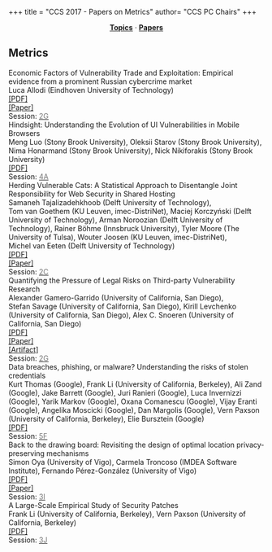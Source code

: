 +++
title = "CCS 2017 - Papers on Metrics"
author= "CCS PC Chairs"
+++
<center><a href="/topics"><b>Topics</b></a> &middot; <a href="/papers"><b>Papers</b></a></center>
<p>
<h2>Metrics</h2><div class="bpaper"><span class="ptitle">Economic Factors of Vulnerability Trade and Exploitation: Empirical evidence from a prominent Russian cybercrime market</span></br><div class="pblock"><span class="author">Luca&nbsp;Allodi</span> <span class="institution">(Eindhoven University of Technology)</span><br><div class="pextra"><a href="https://acmccs.github.io/papers/p1483-allodiA.pdf">[PDF]</a><br><a href="https://arxiv.org/abs/1708.04866">[Paper]</a><br>Session: <a href="/session-G2"><font color="#777">2G</font></a></div></div></div><div class="bpaper"><span class="ptitle">Hindsight: Understanding the Evolution of UI Vulnerabilities in Mobile Browsers</span></br><div class="pblock"><span class="author">Meng&nbsp;Luo</span> <span class="institution">(Stony Brook University)</span>, <span class="author">Oleksii&nbsp;Starov</span> <span class="institution">(Stony Brook University)</span>, <span class="author">Nima&nbsp;Honarmand</span> <span class="institution">(Stony Brook University)</span>, <span class="author">Nick&nbsp;Nikiforakis</span> <span class="institution">(Stony Brook University)</span><br><div class="pextra"><a href="https://acmccs.github.io/papers/p149-luoA.pdf">[PDF]</a><br>Session: <a href="/session-A4"><font color="#777">4A</font></a></div></div></div><div class="bpaper"><span class="ptitle">Herding Vulnerable Cats: A Statistical Approach to Disentangle Joint Responsibility for Web Security in Shared Hosting</span></br><div class="pblock"><span class="author">Samaneh&nbsp;Tajalizadehkhoob</span> <span class="institution">(Delft University of Technology)</span>, <span class="author">Tom&nbsp;van&nbsp;Goethem</span> <span class="institution">(KU Leuven, imec-DistriNet)</span>, <span class="author">Maciej&nbsp;Korczy&#324;ski</span> <span class="institution">(Delft University of Technology)</span>, <span class="author">Arman&nbsp;Noroozian</span> <span class="institution">(Delft University of Technology)</span>, <span class="author">Rainer&nbsp;B&ouml;hme</span> <span class="institution">(Innsbruck University)</span>, <span class="author">Tyler&nbsp;Moore</span> <span class="institution">(The University of Tulsa)</span>, <span class="author">Wouter&nbsp;Joosen</span> <span class="institution">(KU Leuven, imec-DistriNet)</span>, <span class="author">Michel&nbsp;van&nbsp;Eeten</span> <span class="institution">(Delft University of Technology)</span><br><div class="pextra"><a href="https://acmccs.github.io/papers/p553-tajalizadehkhoobAemb.pdf">[PDF]</a><br><a href="https://arxiv.org/abs/1708.06693">[Paper]</a><br>Session: <a href="/session-C2"><font color="#777">2C</font></a></div></div></div><div class="bpaper"><span class="ptitle">Quantifying the Pressure of Legal Risks on Third-party Vulnerability Research</span></br><div class="pblock"><span class="author">Alexander&nbsp;Gamero-Garrido</span> <span class="institution">(University of California, San Diego)</span>, <span class="author">Stefan&nbsp;Savage</span> <span class="institution">(University of California, San Diego)</span>, <span class="author">Kirill&nbsp;Levchenko</span> <span class="institution">(University of California, San Diego)</span>, <span class="author">Alex&nbsp;C.&nbsp;Snoeren</span> <span class="institution">(University of California, San Diego)</span><br><div class="pextra"><a href="https://acmccs.github.io/papers/p1501-gamero-garridoA.pdf">[PDF]</a><br><a href="https://papers.ssrn.com/sol3/papers.cfm?abstract_id=3029140">[Paper]</a><br><a href="https://drive.google.com/file/d/0ByquBcDFaNXhRElvRl9md0QyR1k/view?usp=sharing">[Artifact]</a><br>Session: <a href="/session-G2"><font color="#777">2G</font></a></div></div></div><div class="bpaper"><span class="ptitle">Data breaches, phishing, or malware? Understanding the risks of stolen credentials</span></br><div class="pblock"><span class="author">Kurt&nbsp;Thomas</span> <span class="institution">(Google)</span>, <span class="author">Frank&nbsp;Li</span> <span class="institution">(University of California, Berkeley)</span>, <span class="author">Ali&nbsp;Zand</span> <span class="institution">(Google)</span>, <span class="author">Jake&nbsp;Barrett</span> <span class="institution">(Google)</span>, <span class="author">Juri&nbsp;Ranieri</span> <span class="institution">(Google)</span>, <span class="author">Luca&nbsp;Invernizzi</span> <span class="institution">(Google)</span>, <span class="author">Yarik&nbsp;Markov</span> <span class="institution">(Google)</span>, <span class="author">Oxana&nbsp;Comanescu</span> <span class="institution">(Google)</span>, <span class="author">Vijay&nbsp;Eranti</span> <span class="institution">(Google)</span>, <span class="author">Angelika&nbsp;Moscicki</span> <span class="institution">(Google)</span>, <span class="author">Dan&nbsp;Margolis</span> <span class="institution">(Google)</span>, <span class="author">Vern&nbsp;Paxson</span> <span class="institution">(University of California, Berkeley)</span>, <span class="author">Elie&nbsp;Bursztein</span> <span class="institution">(Google)</span><br><div class="pextra"><a href="https://acmccs.github.io/papers/p1421-thomasAembCC.pdf">[PDF]</a><br>Session: <a href="/session-F5"><font color="#777">5F</font></a></div></div></div><div class="bpaper"><span class="ptitle">Back to the drawing board: Revisiting the design of optimal location privacy-preserving mechanisms</span></br><div class="pblock"><span class="author">Simon&nbsp;Oya</span> <span class="institution">(University of Vigo)</span>, <span class="author">Carmela&nbsp;Troncoso</span> <span class="institution">(IMDEA Software Institute)</span>, <span class="author">Fernando P&eacute;rez-Gonz&aacute;lez</span> <span class="institution">(University of Vigo)</span><br><div class="pextra"><a href="https://acmccs.github.io/papers/p1959-oyaA.pdf">[PDF]</a><br><a href="https://arxiv.org/abs/1705.08779">[Paper]</a><br>Session: <a href="/session-I3"><font color="#777">3I</font></a></div></div></div><div class="bpaper"><span class="ptitle">A Large-Scale Empirical Study of Security Patches</span></br><div class="pblock"><span class="author">Frank&nbsp;Li</span> <span class="institution">(University of California, Berkeley)</span>, <span class="author">Vern&nbsp;Paxson</span> <span class="institution">(University of California, Berkeley)</span><br><div class="pextra"><a href="https://acmccs.github.io/papers/p2201-liA.pdf">[PDF]</a><br>Session: <a href="/session-J3"><font color="#777">3J</font></a></div></div></div>